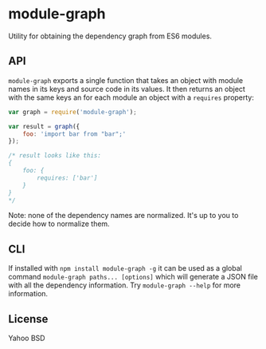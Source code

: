 module-graph
============

Utility for obtaining the dependency graph from ES6 modules.

API
---

`module-graph` exports a single function that takes an object with module names
in its keys and source code in its values. It then returns an object with the
same keys an for each module an object with a `requires` property:

```js
var graph = require('module-graph');

var result = graph({
    foo: 'import bar from "bar";'
});

/* result looks like this:
{
    foo: {
        requires: ['bar']
    }
}
*/
```

Note: none of the dependency names are normalized. It's up to you to decide how to
normalize them.

CLI
---

If installed with `npm install module-graph -g` it can be used as a global
command `module-graph paths... [options]` which will generate a JSON file with
all the dependency information. Try `module-graph --help` for more information.

License
-------

Yahoo BSD
